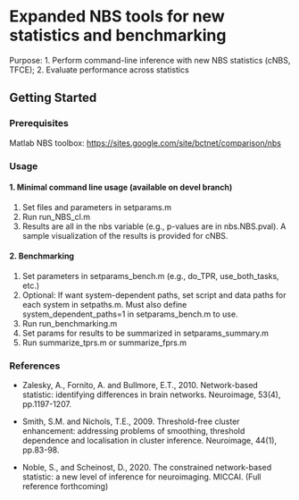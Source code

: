 # Expanded NBS tools for new statistics and benchmarking

Purpose: 1. Perform command-line inference with new NBS statistics (cNBS, TFCE); 2. Evaluate performance across statistics

## Getting Started

### Prerequisites

Matlab
NBS toolbox: https://sites.google.com/site/bctnet/comparison/nbs

### Usage

#### 1. Minimal command line usage (available on devel branch)

1. Set files and parameters in setparams.m
2. Run run_NBS_cl.m
3. Results are all in the nbs variable (e.g., p-values are in nbs.NBS.pval). A sample visualization of the results is provided for cNBS.

#### 2. Benchmarking

1. Set parameters in setparams_bench.m (e.g., do_TPR, use_both_tasks, etc.)
2. Optional: If want system-dependent paths, set script and data paths for each system in setpaths.m. Must also define system_dependent_paths=1 in setparams_bench.m to use.
3. Run run_benchmarking.m
4. Set params for results to be summarized in setparams_summary.m
4. Run summarize_tprs.m or summarize_fprs.m

### References

- Zalesky, A., Fornito, A. and Bullmore, E.T., 2010. Network-based statistic: identifying differences in brain networks. Neuroimage, 53(4), pp.1197-1207.

- Smith, S.M. and Nichols, T.E., 2009. Threshold-free cluster enhancement: addressing problems of smoothing, threshold dependence and localisation in cluster inference. Neuroimage, 44(1), pp.83-98.

- Noble, S., and Scheinost, D., 2020. The constrained network-based statistic: a new level of inference for neuroimaging. MICCAI. (Full reference forthcoming)

